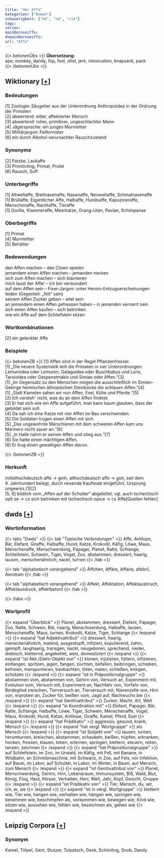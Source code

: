 ```yaml
---
title: "der Affe"
kategorien: ["Nomen"]
schwierigkeit: ["k6", "h4", "r14"]
tags:
series:
mainDornseiffs:
domainDornseiffs:
url: "Affe"
---
```


{{< betonenÜbs >}}
**Übersetzung:**  
ape, monkey, dandy, fop, fool, idiot, jerk, intoxication, knapsack, pack  
{{< /betonenÜbs >}}

## Wiktionary [[+](https://de.wiktionary.org/wiki/Affe)]

### Bedeutungen
[1] Zoologie: Säugetier aus der Unterordnung Anthropoidea in der Ordnung der Primaten  
[2] abwertend: eitler, affektierter Mensch  
[3] abwertend: roher, primitiver, ungeschlachter Mann  
[4] Jägersprache: ein junges Murmeltier  
[5] Militärjargon: Felltornister  
[6] ein durch Alkohol verursachter Rauschzustand  

### Synonyme
[2] Fatzke, Lackaffe  
[3] Primitivling, Primat, Prolet  
[6] Rausch, Suff  

### Unterbegriffe
[1] Altweltaffe, Breitnasenaffe, Nasenaffe, Neuweltaffe, Schmalnasenaffe  
[1] Brüllaffe, Eigentlicher Affe, Halbaffe, Hundsaffe, Kapuzineraffe, Menschenaffe, Nachtaffe, Tieraffe  
[1] Gorilla, Klammeraffe, Meerkatze, Orang-Utan, Pavian, Schimpanse  

### Oberbegriffe
[1] Primat  
[4] Murmeltier  
[5] Behälter  

### Redewendungen
den Affen machen  – den Clown spielen  
jemandem einen Affen machen  – jemanden necken  
sich zum Affen machen  – sich blamieren  
mich laust der Affe!  – ich bin verwundert  
auf dem Affen sein  – Fixer-Jargon: unter Heroin-Entzugserscheinungen leiden (Gegenteil: „fett“ sein)  
seinem Affen Zucker geben  – eitel sein  
an jemandem einen Affen gefressen haben  – in jemanden vernarrt sein  
sich einen Affen kaufen  – sich betrinken  
wie ein Affe auf dem Schleifstein sitzen  

### Wortkombinationen
[2] ein geleckter Affe  

### Beispiele
{{< betonenZB >}}
[1] Affen sind in der Regel Pflanzenfresser.  
[1] „Die neuere Systematik teilt die Primaten in vier Unterordnungen: Lemuroidea oder Lemuren, Galagoidea oder Buschbabys und Loris, Tarsioidea oder Gespenstmakis und Simiae oder Affen.“[3]  
[1] „Im Gegensatz zu den Menschen mögen die ausschließlich im Simien-Gebirge heimischen äthiopischen Steinböcke die schlauen Affen.“[4]  
[1] „Statt Kamelen sahen wir nun Affen, Esel, Kühe und Pferde.“[5]  
[2] Ich versteh' nicht, was du an dem Affen findest.  
[3] Er hat sich wie ein Affe aufgeführt, man kann kaum glauben, dass der gebildet sein soll.  
[4] Da sah ich eine Katze mit vier Affen im Bau verschwinden.  
[5] Die Soldaten trugen einen Affen mit sich.  
[5] „Das ungewohnte Marschieren mit dem schweren Affen kam uns Marinern recht sauer an.“[6]  
[5] „In Halle nahm er seinen Affen und stieg aus.“[7]  
[6] Sie hatte einen mächtigen Affen.  
[6] Er trug einen gewaltigen Affen davon.  

{{< /betonenZB >}}
### Herkunft
mittelhochdeutsch affe → gmh, althochdeutsch affo → goh, seit dem 9. Jahrhundert belegt, durch reisende Kaufleute eingeführt, Ursprung ungewiss.[1][2]  
[5, 6] bildlich vom „Affen auf der Schulter“ abgeleitet; vgl. auch tschechisch opít se → cs sich betrinken mit tschechisch opice → cs Affe[Quellen fehlen]  



## dwds [[+](https://www.dwds.de/wb/Affe)]

### Wortinformation
{{< tabs "Dwds" >}}
{{< tab "Typische Verbindungen" >}}
Affe, Antilope, Bär, Elefant, Giraffe, Halbaffe, Hund, Katze, Krokodil, Käfig, Löwe, Maus, Menschenaffe, Menschwerdung, Papagei, Planet, Ratte, Schlange, Schleifstein, Schwein, Tiger, Vogel, Zoo, abstammen, dressiert, haarig, lausen, menschenähnlich, nackt, turnen
{{< /tab >}}

{{< tab "alphabetisch vorangehend" >}}
Äffchen, Affäre, Affaire, afebril, Aerotrain
{{< /tab >}}

{{< tab "alphabetisch vorangehend" >}}
Affekt, Affektation, Affektausbruch, Affektausdruck, affektbetont
{{< /tab >}}

{{< /tabs >}}

### Wortprofil
{{< expand "Überblick" >}} Planet, abstammen, dressiert, Elefant, Papagei, Zoo, Ratte, Schwein, Bär, haarig, Menschwerdung, Halbaffe, lausen, Menschenaffe, Maus, turnen, Krokodil, Katze, Tiger, Schlange {{< /expand >}}
{{< expand "hat Adjektivattribut" >}} dressiert, haarig, menschenähnlich, malend, ausgestopft, infiziert, kopulierend, zahm, geimpft, langhaarig, transgen, nackt, neugeboren, sprechend, nieder, diebisch, kletternd, angekettet, weis, domestiziert {{< /expand >}}
{{< expand "ist Akk./Dativ-Objekt von" >}} klonen, injizieren, füttern, infizieren, einfangen, spritzen, jagen, fangen, züchten, befallen, beibringen, schieben, befreien, transportieren, beobachten, töten, malen, schießen, kriegen, schützen {{< /expand >}}
{{< expand "ist in Präpositionalgruppe" >}} abstammen vom, abstammen von, Gehirn von, Versuch an, Experiment mit, Evolution vom, Versuch mit, Experiment an, Nachfahr von, Vorfahr von, Bindeglied zwischen, Tierversuch an, Tierversuch mit, Nierenzelle von, Hirn von, erproben an, Zucker für, beißen vom, Jagd auf, Nachwuchs bei {{< /expand >}}
{{< expand "hat Genitivattribut" >}} Zucker, Macht, Art, Welt {{< /expand >}}
{{< expand "in Koordination mit" >}} Elefant, Papagei, Bär, Ratte, Schlange, Halbaffe, Löwe, Tiger, Schwein, Menschenaffe, Vogel, Maus, Krokodil, Hund, Katze, Antilope, Giraffe, Kamel, Pferd, Esel {{< /expand >}}
{{< expand "hat Prädikativ" >}} aggressiv, gesund, krank, Mensch {{< /expand >}}
{{< expand "hat vergl. Wortgruppe" >}} als Mensch {{< /expand >}}
{{< expand "ist Subjekt von" >}} lausen, turnen, herumturnen, kreischen, abstammen, schaukeln, beißen, hüpfen, erkranken, hocken, fressen, klauen, toben, erlernen, springen, klettern, steuern, reiten, tanzen, zeichnen {{< /expand >}}
{{< expand "hat Präpositionalgruppe" >}} auf Schleifstein, im Zoo, im Urwald, im Käfig, mit Fell, mit Banane, in Wildbahn, an Schreibmaschine, mit Schwanz, in Zoo, auf Fels, vor Infektion, auf Baum, im Labor, auf Schulter, in Labor, im Winter, in Baum, auf Mensch, zum Mensch {{< /expand >}}
{{< expand "ist Genitivattribut von" >}} Planet, Menschwerdung, Gehirn, Hirn, Lebensraum, Immunsystem, Biß, Wald, Blut, König, Flug, Haut, Körper, Verhalten, Herr, Welt, Jahr, Kopf, Gesicht, Gruppe {{< /expand >}}
{{< expand "ist Prädikativ von" >}} Tier, Mensch, du, wir, ich, er, sie {{< /expand >}}
{{< expand "ist in vergl. Wortgruppe" >}} klettern wie, Tier wie, hangen wie, verhalten wie, hängen wie, springen wie, benehmen wie, beschimpfen als, vorkommen wie, bewegen wie, Kind wie, sitzen wie, aussehen wie, fühlen wie, bezeichnen als, gehen wie {{< /expand >}}

## Leipzig Corpora [[+](https://corpora.uni-leipzig.de/en/res?word=Affe&corpusId=deu_newscrawl-public_2018)]


### Synonym
Kamel, Tölpel, Gent, Stutzer, Tolpatsch, Geck, Schönling, Snob, Dandy

